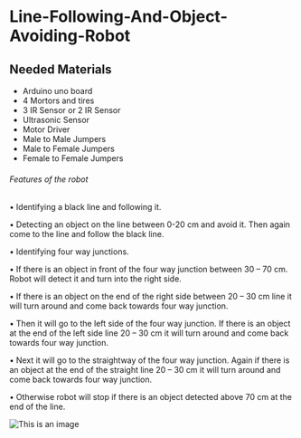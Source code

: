 # Line-Following-And-Object-Avoiding-Robot

## Needed Materials 

- Arduino uno board 
- 4 Mortors and tires
- 3 IR Sensor or 2 IR Sensor
- Ultrasonic Sensor
- Motor Driver
- Male to Male Jumpers
- Male to Female Jumpers
- Female to Female Jumpers

###### Features of the robot

•	Identifying a black line and following it.

•	Detecting an object on the line between 0-20 cm and avoid it. Then again come to the line and follow the black line.

•	Identifying four way junctions.

•	If there is an object in front of the four way junction between 30 – 70 cm. Robot will detect it and turn into the right side.

•	If there is an object on the end of the right side between 20 – 30 cm line it will turn around and come back towards four way junction.

•	Then it will go to the left side of the four way junction. If there is an object at the end of the left side line 20 – 30 cm it will turn around and come back towards four way junction.

•	Next it will go to the straightway of the four way junction. Again if there is an object at the end of the straight line 20 – 30 cm it will turn around and come back towards four way junction.

•	Otherwise robot will stop if there is an object detected above 70 cm at the end of the line.

![This is an image](https://myoctocat.com/assets/images/base-octocat.svg)


